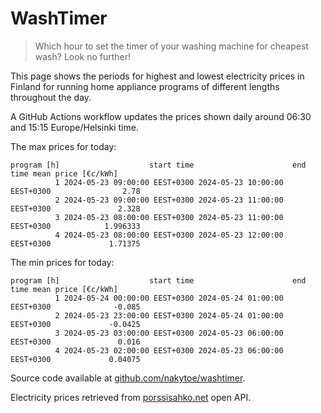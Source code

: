 
# WashTimer

> Which hour to set the timer of your washing machine for cheapest wash? Look no further!

This page shows the periods for highest and lowest electricity prices in Finland 
for running home appliance programs of different lengths throughout the day. 

A GitHub Actions workflow updates the prices shown daily around 06:30 and 15:15 Europe/Helsinki time.

The max prices for today:

	program [h]                    start time                      end time mean price [€c/kWh]
	          1 2024-05-23 09:00:00 EEST+0300 2024-05-23 10:00:00 EEST+0300                2.78
	          2 2024-05-23 09:00:00 EEST+0300 2024-05-23 11:00:00 EEST+0300               2.328
	          3 2024-05-23 08:00:00 EEST+0300 2024-05-23 11:00:00 EEST+0300            1.996333
	          4 2024-05-23 08:00:00 EEST+0300 2024-05-23 12:00:00 EEST+0300             1.71375

The min prices for today:

	program [h]                    start time                      end time mean price [€c/kWh]
	          1 2024-05-24 00:00:00 EEST+0300 2024-05-24 01:00:00 EEST+0300              -0.085
	          2 2024-05-23 23:00:00 EEST+0300 2024-05-24 01:00:00 EEST+0300             -0.0425
	          3 2024-05-23 03:00:00 EEST+0300 2024-05-23 06:00:00 EEST+0300               0.016
	          4 2024-05-23 02:00:00 EEST+0300 2024-05-23 06:00:00 EEST+0300             0.04075


Source code available at [github.com/nakytoe/washtimer](https://github.com/nakytoe/washtimer).

Electricity prices retrieved from [porssisahko.net](https://porssisahko.net/api) open API.
